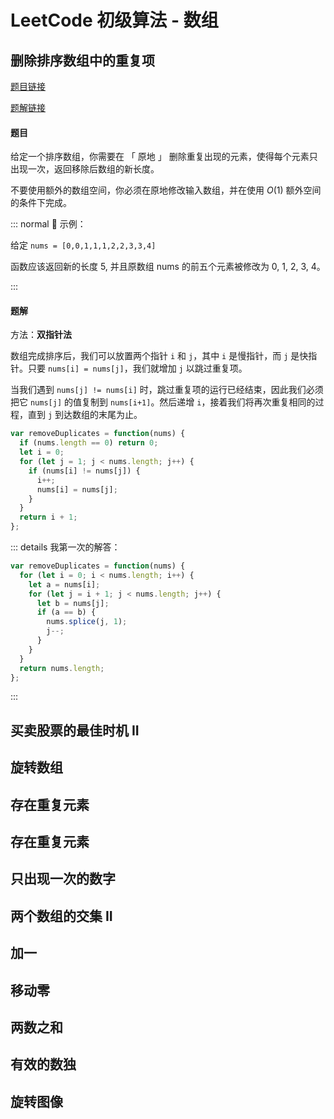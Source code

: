 # LeetCode 初级算法 - 数组

## 删除排序数组中的重复项

[题目链接](https://leetcode-cn.com/leetbook/read/top-interview-questions-easy/x2gy9m/)

[题解链接](https://leetcode-cn.com/problems/remove-duplicates-from-sorted-array/solution/shan-chu-pai-xu-shu-zu-zhong-de-zhong-fu-xiang-by-/)

#### 题目

给定一个排序数组，你需要在 「 原地 」 删除重复出现的元素，使得每个元素只出现一次，返回移除后数组的新长度。

不要使用额外的数组空间，你必须在原地修改输入数组，并在使用 $O(1)$ 额外空间的条件下完成。

::: normal 🌰 示例：

给定 `nums = [0,0,1,1,1,2,2,3,3,4]`

函数应该返回新的长度 5, 并且原数组 nums 的前五个元素被修改为 0, 1, 2, 3, 4。

:::

#### 题解

方法：**双指针法**

数组完成排序后，我们可以放置两个指针 `i` 和 `j`，其中 `i` 是慢指针，而 `j` 是快指针。只要 `nums[i] = nums[j]`，我们就增加 `j` 以跳过重复项。

当我们遇到 `nums[j] != nums[i]` 时，跳过重复项的运行已经结束，因此我们必须把它 `nums[j]` 的值复制到 `nums[i+1]`。然后递增 `i`，接着我们将再次重复相同的过程，直到 `j` 到达数组的末尾为止。

```js
var removeDuplicates = function(nums) {
  if (nums.length == 0) return 0;
  let i = 0;
  for (let j = 1; j < nums.length; j++) {
    if (nums[i] != nums[j]) {
      i++;
      nums[i] = nums[j];
    }
  }
  return i + 1;
};
```

::: details 我第一次的解答：

```js
var removeDuplicates = function(nums) {
  for (let i = 0; i < nums.length; i++) {
    let a = nums[i];
    for (let j = i + 1; j < nums.length; j++) {
      let b = nums[j];
      if (a == b) {
        nums.splice(j, 1);
        j--;
      }
    }
  }
  return nums.length;
};
```

:::

## 买卖股票的最佳时机 II

## 旋转数组

## 存在重复元素

## 存在重复元素

## 只出现一次的数字

## 两个数组的交集 II

## 加一

## 移动零

## 两数之和

## 有效的数独

## 旋转图像
